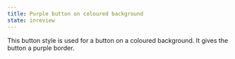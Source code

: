 ```yaml
---
title: Purple button on coloured background
state: inreview
---
```


This button style is used for a button on a coloured background. It gives the button a purple border.